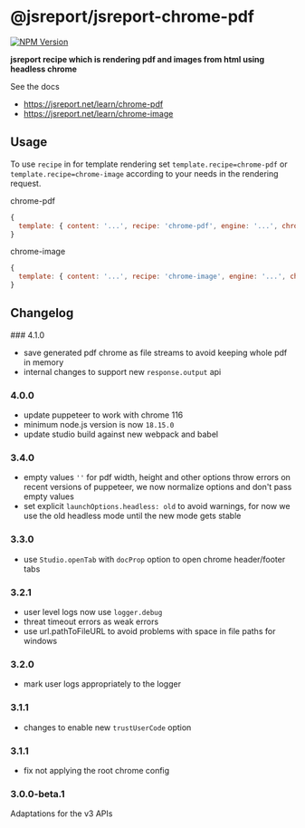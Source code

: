 # @jsreport/jsreport-chrome-pdf
[![NPM Version](http://img.shields.io/npm/v/@jsreport/jsreport-chrome-pdf.svg?style=flat-square)](https://npmjs.com/package/@jsreport/jsreport-chrome-pdf)

**jsreport recipe which is rendering pdf and images from html using headless chrome**

See the docs

- https://jsreport.net/learn/chrome-pdf
- https://jsreport.net/learn/chrome-image

## Usage
To use `recipe` in for template rendering set `template.recipe=chrome-pdf` or `template.recipe=chrome-image` according to your needs in the rendering request.

chrome-pdf

```js
{
  template: { content: '...', recipe: 'chrome-pdf', engine: '...', chrome: { ... } }
}
```

chrome-image

```js
{
  template: { content: '...', recipe: 'chrome-image', engine: '...', chromeImage: { ... } }
}
```

## Changelog

### 4.1.0

- save generated pdf chrome as file streams to avoid keeping whole pdf in memory
- internal changes to support new `response.output` api

### 4.0.0

- update puppeteer to work with chrome 116
- minimum node.js version is now `18.15.0`
- update studio build against new webpack and babel

### 3.4.0

- empty values `''` for pdf width, height and other options throw errors on recent versions of puppeteer, we now normalize options and don't pass empty values
- set explicit `launchOptions.headless: old` to avoid warnings, for now we use the old headless mode until the new mode gets stable

### 3.3.0

- use `Studio.openTab` with `docProp` option to open chrome header/footer tabs

### 3.2.1

- user level logs now use `logger.debug`
- threat timeout errors as weak errors
- use url.pathToFileURL to avoid problems with space in file paths for windows

### 3.2.0

- mark user logs appropriately to the logger

### 3.1.1

- changes to enable new `trustUserCode` option

### 3.1.1

- fix not applying the root chrome config

### 3.0.0-beta.1

Adaptations for the v3 APIs
